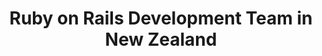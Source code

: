 ---
title: Ruby on Rails Development Team in New Zealand
permalink: /landings/ruby-on-rails-developer-new-zealand
technology: Ruby on Rails
location: New Zealand
---